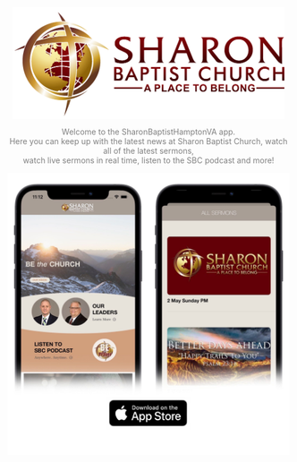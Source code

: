 <p align="center"><img src="https://github.com/benreeps/Sharon-Baptist-Church/blob/master/Images/logo.png" height="200" align="center"></p>

<p align="center" style="color: gray;">
Welcome to the SharonBaptistHamptonVA app. <br> Here you can keep up with the latest news at Sharon Baptist Church, watch all of the latest sermons, <br> watch live sermons in real time, listen to the SBC podcast and more!
</p>

<p align="center"><img src="https://github.com/benreeps/Sharon-Baptist-Church/blob/master/Images/appStore.png" align="center"></p>
